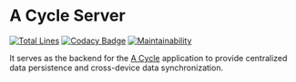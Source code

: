 # A Cycle Server

[![Total Lines](https://img.shields.io/tokei/lines/github/lightyears1998/a-cycle-server)](https://github.com/lightyears1998/a-cycle-server)
[![Codacy Badge](https://app.codacy.com/project/badge/Grade/6179c467027a4b159e7df06e7fd9f4a3)](https://www.codacy.com/gh/lightyears1998/a-cycle-server/dashboard?utm_source=github.com&amp;utm_medium=referral&amp;utm_content=lightyears1998/a-cycle-server&amp;utm_campaign=Badge_Grade)
[![Maintainability](https://api.codeclimate.com/v1/badges/70596a673557c967da90/maintainability)](https://codeclimate.com/github/lightyears1998/a-cycle-server/maintainability)

It serves as the backend for the [A Cycle](https://github.com/lightyears1998/a-cycle) application to provide centralized data persistence and cross-device data synchronization.

